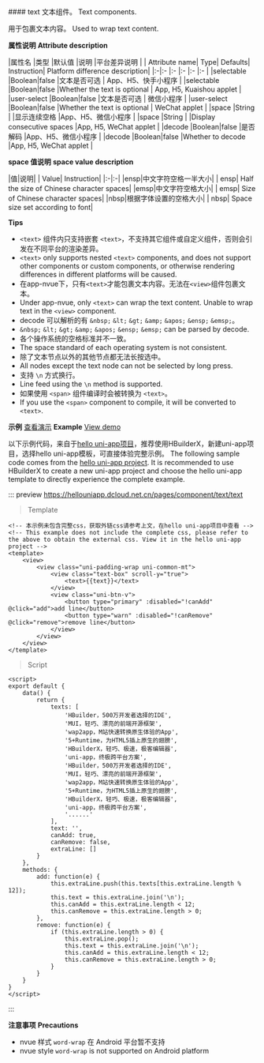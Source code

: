 <md-translatedByGoogle />
#### text
文本组件。
Text components.

用于包裹文本内容。
Used to wrap text content.

**属性说明**
**Attribute description**

|属性名		|类型	|默认值	|说明			|平台差异说明				|
| Attribute name| Type| Defaults| Instruction| Platform difference description|
|:-|:-			|:-		|:-		|:-				|:-						|
|selectable	|Boolean|false	|文本是否可选	|	App、H5、快手小程序	|
|selectable |Boolean|false |Whether the text is optional | App, H5, Kuaishou applet |
|user-select	|Boolean|false	|文本是否可选	| 微信小程序 |
|user-select |Boolean|false |Whether the text is optional | WeChat applet |
|space		|String	|		|显示连续空格	|App、H5、微信小程序	|
|space |String | |Display consecutive spaces |App, H5, WeChat applet |
|decode		|Boolean|false	|是否解码		|App、H5、微信小程序	|
|decode |Boolean|false |Whether to decode |App, H5, WeChat applet |

**space 值说明**
**space value description**

|值|说明|
| Value| Instruction|
|:-|:-|
|ensp|中文字符空格一半大小|
| ensp| Half the size of Chinese character spaces|
|emsp|中文字符空格大小|
| emsp| Size of Chinese character spaces|
|nbsp|根据字体设置的空格大小|
| nbsp| Space size set according to font|

**Tips**

- `<text>` 组件内只支持嵌套 `<text>`，不支持其它组件或自定义组件，否则会引发在不同平台的渲染差异。
- `<text>` only supports nested `<text>` components, and does not support other components or custom components, or otherwise rendering differences in different platforms will be caused.
- 在app-nvue下，只有`<text>`才能包裹文本内容。无法在`<view>`组件包裹文本。
- Under app-nvue, only `<text>` can wrap the text content. Unable to wrap text in the `<view>` component.
- decode 可以解析的有 `&nbsp;` `&lt;` `&gt;` `&amp;` `&apos;` `&ensp;` `&emsp;`。
- `&nbsp;` `&lt;` `&gt;` `&amp;` `&apos;` `&ensp;` `&emsp;` can be parsed by decode.
- 各个操作系统的空格标准并不一致。
- The space standard of each operating system is not consistent.
- 除了文本节点以外的其他节点都无法长按选中。
- All nodes except the text node can not be selected by long press.
- 支持 `\n` 方式换行。
- Line feed using the `\n` method is supported.
- 如果使用 `<span>` 组件编译时会被转换为 `<text>`。
- If you use the `<span>` component to compile, it will be converted to `<text>`.

**示例** [查看演示](https://hellouniapp.dcloud.net.cn/pages/component/text/text)
**Example** [View demo](https://hellouniapp.dcloud.net.cn/pages/component/text/text)

以下示例代码，来自于[hello uni-app项目](https://github.com/dcloudio/hello-uniapp)，推荐使用HBuilderX，新建uni-app项目，选择hello uni-app模板，可直接体验完整示例。
The following sample code comes from the [hello uni-app project](https://github.com/dcloudio/hello-uniapp). It is recommended to use HBuilderX to create a new uni-app project and choose the hello uni-app template to directly experience the complete example.

::: preview https://hellouniapp.dcloud.net.cn/pages/component/text/text
> Template
```vue
<!-- 本示例未包含完整css，获取外链css请参考上文，在hello uni-app项目中查看 -->
<!-- This example does not include the complete css, please refer to the above to obtain the external css. View it in the hello uni-app project -->
<template>
	<view>
		<view class="uni-padding-wrap uni-common-mt">
			<view class="text-box" scroll-y="true">
				<text>{{text}}</text>
			</view>
			<view class="uni-btn-v">
				<button type="primary" :disabled="!canAdd" @click="add">add line</button>
				<button type="warn" :disabled="!canRemove" @click="remove">remove line</button>
			</view>
		</view>
	</view>
</template>
```
> Script
```vue
<script>
export default {
    data() {
        return {
            texts: [
                'HBuilder，500万开发者选择的IDE',
                'MUI，轻巧、漂亮的前端开源框架',
                'wap2app，M站快速转换原生体验的App',
                '5+Runtime，为HTML5插上原生的翅膀',
                'HBuilderX，轻巧、极速，极客编辑器',
                'uni-app，终极跨平台方案',
                'HBuilder，500万开发者选择的IDE',
                'MUI，轻巧、漂亮的前端开源框架',
                'wap2app，M站快速转换原生体验的App',
                '5+Runtime，为HTML5插上原生的翅膀',
                'HBuilderX，轻巧、极速，极客编辑器',
                'uni-app，终极跨平台方案',
                '......'
            ],
            text: '',
            canAdd: true,
            canRemove: false,
            extraLine: []
        }
    },
    methods: {
        add: function(e) {
            this.extraLine.push(this.texts[this.extraLine.length % 12]);
            this.text = this.extraLine.join('\n');
            this.canAdd = this.extraLine.length < 12;
            this.canRemove = this.extraLine.length > 0;
        },
        remove: function(e) {
            if (this.extraLine.length > 0) {
                this.extraLine.pop();
                this.text = this.extraLine.join('\n');
                this.canAdd = this.extraLine.length < 12;
                this.canRemove = this.extraLine.length > 0;
            }
        }
    }
}
</script>
```
:::


**注意事项**
**Precautions**

- nvue 样式 `word-wrap` 在 Android 平台暂不支持
- nvue style `word-wrap` is not supported on Android platform
